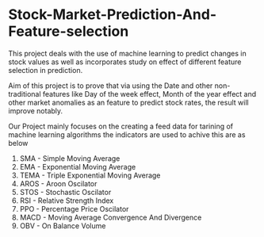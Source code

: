 # Stock-Market-Prediction-And-Feature-selection
This project deals with the use of machine learning to predict changes in stock values as well as incorporates study on effect of different feature selection in prediction.


Aim of this project is to prove that via using the Date and other non-traditional features like Day of the week effect, Month of the year effect and other market anomalies as an feature to predict stock rates, the result will improve notably.


Our Project mainly focuses on the creating a feed data for tarining of machine learning algorithms 
the indicators are used to achive this are as below

1) SMA - Simple Moving Average
2) EMA - Exponential Moving Average
3) TEMA - Triple Exponential Moving Average
4) AROS - Aroon Oscilator
5) STOS - Stochastic Oscilator
6) RSI - Relative Strength Index
7) PPO - Percentage Price Oscilator
8) MACD - Moving Average Convergence And Divergence
9) OBV - On Balance Volume
